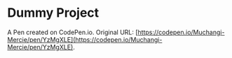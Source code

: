 # Dummy Project

A Pen created on CodePen.io. Original URL: [https://codepen.io/Muchangi-Mercie/pen/YzMgXLE](https://codepen.io/Muchangi-Mercie/pen/YzMgXLE).


